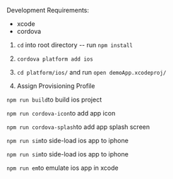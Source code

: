 Development Requirements: 
  - xcode
  - cordova
    


  1. `cd` into root directory -- run `npm install`
  
  2. `cordova platform add ios`

  3. `cd platform/ios/` and run `open demoApp.xcodeproj/`

  4. Assign Provisioning Profile 

  `npm run build`to build ios project

  `npm run cordova-icon`to add app icon

  `npm run cordova-splash`to add app splash screen
  
  `npm run sim`to side-load ios app to iphone
  
  `npm run sim`to side-load ios app to iphone

  `npm run em`to emulate ios app in xcode  

 
